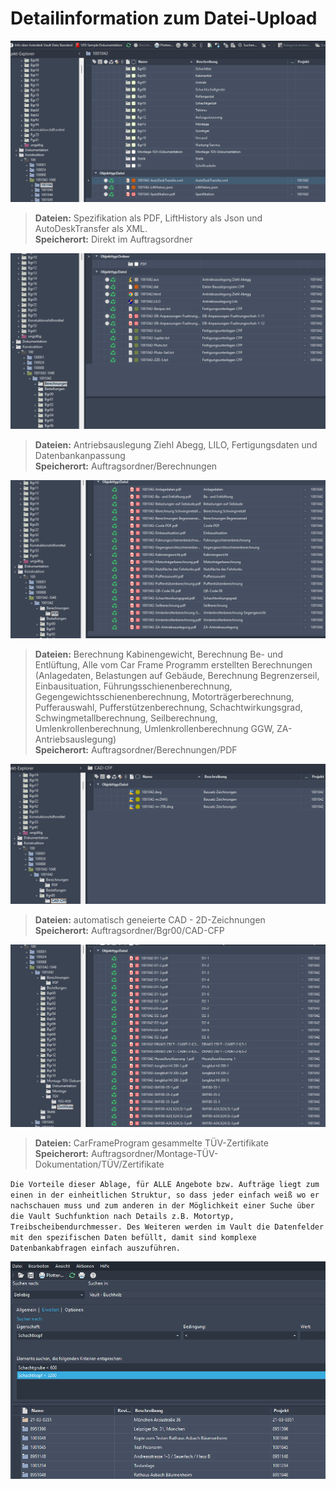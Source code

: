 # Detailinformation zum Datei-Upload

![image](/LiftDataManager/Docs/HelpImages/image25.png)  

>**Dateien:** Spezifikation als PDF, LiftHistory als Json und AutoDeskTransfer als XML.  
>**Speicherort:** Direkt im Auftragsordner

![image](/LiftDataManager/Docs/HelpImages/image26.png)  

>**Dateien:** Antriebsauslegung Ziehl Abegg, LILO, Fertigungsdaten und Datenbankanpassung  
>**Speicherort:** Auftragsordner/Berechnungen

![image](/LiftDataManager/Docs/HelpImages/image27.png)  

>**Dateien:** Berechnung Kabinengewicht, Berechnung Be- und Entlüftung, Alle vom Car Frame Programm erstellten Berechnungen (Anlagedaten, Belastungen auf Gebäude, Berechnung Begrenzerseil, Einbausituation, Führungsschienenberechnung, Gegengewichtsschienenberechnung, Motorträgerberechnung, Pufferauswahl, Pufferstützenberechnung, Schachtwirkungsgrad, Schwingmetallberechnung, Seilberechnung, Umlenkrollenberechnung, Umlenkrollenberechnung GGW, ZA-Antriebsauslegung)  
>**Speicherort:** Auftragsordner/Berechnungen/PDF

![image](/LiftDataManager/Docs/HelpImages/image28.png)  

>**Dateien:** automatisch geneierte CAD - 2D-Zeichnungen  
>**Speicherort:** Auftragsordner/Bgr00/CAD-CFP

![image](/LiftDataManager/Docs/HelpImages/image29.png)  

>**Dateien:** CarFrameProgram gesammelte TÜV-Zertifikate  
>**Speicherort:** Auftragsordner/Montage-TÜV-Dokumentation/TÜV/Zertifikate  

`Die Vorteile dieser Ablage, für ALLE Angebote bzw. Aufträge liegt zum einen in der einheitlichen Struktur, so dass jeder einfach weiß wo er nachschauen muss und zum anderen in der Möglichkeit einer Suche über die Vault Suchfunktion nach Details z.B. Motortyp, Treibscheibendurchmesser. Des Weiteren werden im Vault die Datenfelder mit den spezifischen Daten befüllt, damit sind komplexe Datenbankabfragen einfach auszuführen.`

![image](/LiftDataManager/Docs/HelpImages/image30.png)  

[//]: # (Tags: Uploaddetailinformation | Detailinformation | Arbeitsbereich  | workspace | lokale Daten | einchecken)  
